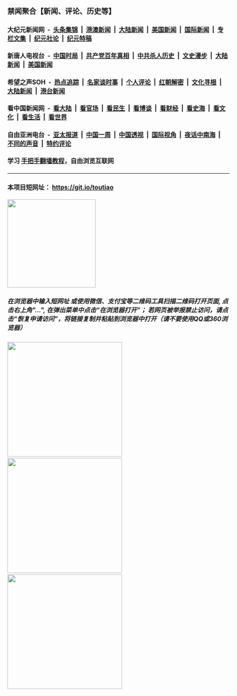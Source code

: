 ### 禁闻聚合【新闻、评论、历史等】

#### 大纪元新闻网 &nbsp;-&nbsp; [头条集锦](indexes/E头条集锦.md?t=02081611) &nbsp;|&nbsp; [港澳新闻](indexes/E港澳新闻.md?t=02081611)  &nbsp;|&nbsp; [大陆新闻](indexes/E大陆新闻.md?t=02081611) &nbsp;|&nbsp; [美国新闻](indexes/E美国新闻.md?t=02081611) &nbsp;|&nbsp; [国际新闻](indexes/E国际新闻.md?t=02081611) &nbsp;|&nbsp; [专栏文集](indexes/E专栏文集.md?t=02081611) &nbsp;|&nbsp; [纪元社论](indexes/E纪元社论.md?t=02081611) &nbsp;|&nbsp; [纪元特稿](indexes/E纪元特稿.md?t=02081611) 

#### 新唐人电视台 &nbsp;-&nbsp; [中国时局](indexes/N中国时局.md?t=02081611) &nbsp;|&nbsp; [共产党百年真相](indexes/N共产党百年真相.md?t=02081611) &nbsp;|&nbsp; [中共杀人历史](indexes/N中共杀人历史.md?t=02081611) &nbsp;|&nbsp; [文史漫步](indexes/N文史漫步.md?t=02081611) &nbsp;|&nbsp; [大陆新闻](indexes/N大陆新闻.md?t=02081611) &nbsp;|&nbsp; [美国新闻](indexes/N美国新闻.md?t=02081611)

#### 希望之声SOH &nbsp;-&nbsp; [热点追踪](indexes/H热点追踪.md?t=02081611) &nbsp;|&nbsp; [名家谈时事](indexes/H名家谈时事.md?t=02081611) &nbsp;|&nbsp; [个人评论](indexes/H个人评论.md?t=02081611)  &nbsp;|&nbsp; [红朝解密](indexes/H红朝解密.md?t=02081611) &nbsp;|&nbsp; [文化寻根](indexes/H文化寻根.md?t=02081611) &nbsp;|&nbsp; [大陆新闻](indexes/H大陆新闻.md?t=02081611) &nbsp;|&nbsp; [港台新闻](indexes/H港台新闻.md?t=02081611)

#### 看中国新闻网 &nbsp;-&nbsp; [看大陆](indexes/S看大陆.md?t=02081611) &nbsp;|&nbsp; [看官场](indexes/S看官场.md?t=02081611) &nbsp;|&nbsp; [看民生](indexes/S看民生.md?t=02081611)  &nbsp;|&nbsp; [看博谈](indexes/S看博谈.md?t=02081611) &nbsp;|&nbsp; [看财经](indexes/S看财经.md?t=02081611) &nbsp;|&nbsp; [看史海](indexes/S看史海.md?t=02081611) &nbsp;|&nbsp; [看文化](indexes/S看文化.md?t=02081611) &nbsp;|&nbsp; [看生活](indexes/S看生活.md?t=02081611) &nbsp;|&nbsp; [看世界](indexes/S看世界.md?t=02081611)

#### 自由亚洲电台 &nbsp;-&nbsp; [亚太报道](indexes/R亚太报道.md?t=02081611) &nbsp;|&nbsp; [中国一周](indexes/R中国一周.md?t=02081611) &nbsp;|&nbsp; [中国透视](indexes/R中国透视.md?t=02081611)  &nbsp;|&nbsp; [国际视角](indexes/R国际视角.md?t=02081611) &nbsp;|&nbsp; [夜话中南海](indexes/R夜话中南海.md?t=02081611) &nbsp;|&nbsp; [不同的声音](indexes/R不同的声音.md?t=02081611) &nbsp;|&nbsp; [特约评论](indexes/R特约评论.md?t=02081611)

#### 学习 [手把手翻墙教程](https://github.com/gfw-breaker/guides/wiki)，自由浏览互联网

----

#### 本项目短网址： https://git.io/toutiao
<img src="https://raw.githubusercontent.com/gfw-breaker/banned-news/master/scripts/img/qr.png" width="200px"/>  

##### 在浏览器中输入短网址 或使用微信、支付宝等二维码工具扫描二维码打开页面, 点击右上角"...", 在弹出菜单中点击“在浏览器打开”； 若网页被举报禁止访问，请点击“恢复申请访问”，将链接复制并粘贴到浏览器中打开（请不要使用QQ或360浏览器）

<img src="https://raw.githubusercontent.com/gfw-breaker/banned-news/master/scripts/img/1.png" width="260px"/> &nbsp; <img src="https://raw.githubusercontent.com/gfw-breaker/banned-news/master/scripts/img/2.png" width="260px"/> &nbsp; <img src="https://raw.githubusercontent.com/gfw-breaker/banned-news/master/scripts/img/3.png" width="260px"/>
